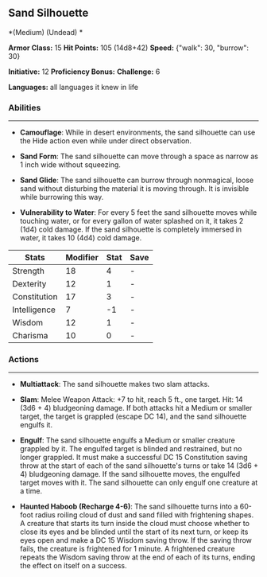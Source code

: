 ## Sand Silhouette
*(Medium) (Undead) *

**Armor Class:** 15
**Hit Points:** 105 (14d8+42)
**Speed:** {"walk": 30, "burrow": 30}

**Initiative:** 12
**Proficiency Bonus:**
**Challenge:** 6

**Languages:** all languages it knew in life

### Abilities
 --- 
- **Camouflage**: While in desert environments, the sand silhouette can use the Hide action even while under direct observation.

- **Sand Form**: The sand silhouette can move through a space as narrow as 1 inch wide without squeezing.

- **Sand Glide**: The sand silhouette can burrow through nonmagical, loose sand without disturbing the material it is moving through. It is invisible while burrowing this way.

- **Vulnerability to Water**: For every 5 feet the sand silhouette moves while touching water, or for every gallon of water splashed on it, it takes 2 (1d4) cold damage. If the sand silhouette is completely immersed in water, it takes 10 (4d4) cold damage.



| Stats | Modifier | Stat | Save
| ---- | ---- | ---- | ---- |
| Strength | 18 | 4 | - |
| Dexterity | 12 | 1 | - |
| Constitution | 17 | 3 | - |
| Intelligence | 7 | -1 | - |
| Wisdom | 12 | 1 | - |
| Charisma | 10 | 0 | - |

### Actions
 --- 
- **Multiattack**: The sand silhouette makes two slam attacks.

- **Slam**: Melee Weapon Attack: +7 to hit, reach 5 ft., one target. Hit: 14 (3d6 + 4) bludgeoning damage. If both attacks hit a Medium or smaller target, the target is grappled (escape DC 14), and the sand silhouette engulfs it.

- **Engulf**: The sand silhouette engulfs a Medium or smaller creature grappled by it. The engulfed target is blinded and restrained, but no longer grappled. It must make a successful DC 15 Constitution saving throw at the start of each of the sand silhouette's turns or take 14 (3d6 + 4) bludgeoning damage. If the sand silhouette moves, the engulfed target moves with it. The sand silhouette can only engulf one creature at a time.

- **Haunted Haboob (Recharge 4-6)**: The sand silhouette turns into a 60-foot radius roiling cloud of dust and sand filled with frightening shapes. A creature that starts its turn inside the cloud must choose whether to close its eyes and be blinded until the start of its next turn, or keep its eyes open and make a DC 15 Wisdom saving throw. If the saving throw fails, the creature is frightened for 1 minute. A frightened creature repeats the Wisdom saving throw at the end of each of its turns, ending the effect on itself on a success.

